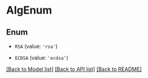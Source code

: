 # AlgEnum


## Enum

* `RSA` (value: `'rsa'`)

* `ECDSA` (value: `'ecdsa'`)

[[Back to Model list]](../README.md#documentation-for-models) [[Back to API list]](../README.md#documentation-for-api-endpoints) [[Back to README]](../README.md)


